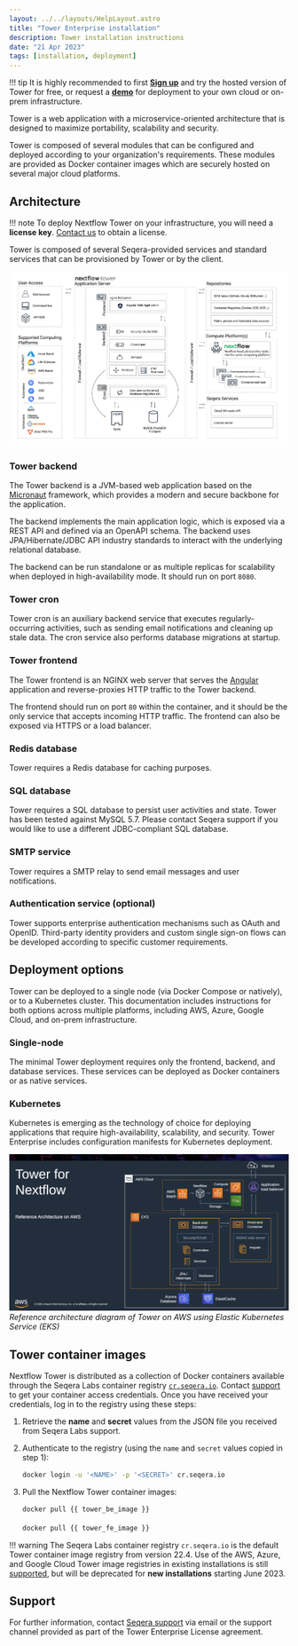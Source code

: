 ```yaml
---
layout: ../../layouts/HelpLayout.astro
title: "Tower Enterprise installation"
description: Tower installation instructions
date: "21 Apr 2023"
tags: [installation, deployment]
---
```


<!-- prettier-ignore -->
!!! tip
    It is highly recommended to first [**Sign up**](https://tower.nf) and try the hosted version of Tower for free, or request a [**demo**](https://cloud.tower.nf/demo/) for deployment to your own cloud or on-prem infrastructure.

Tower is a web application with a microservice-oriented architecture that is designed to maximize portability, scalability and security.

Tower is composed of several modules that can be configured and deployed according to your organization's requirements. These modules are provided as Docker container images which are securely hosted on several major cloud platforms.

## Architecture

<!-- prettier-ignore -->
!!! note
    To deploy Nextflow Tower on your infrastructure, you will need a **license key**. [Contact us](mailto:sales@seqera.io) to obtain a license.

Tower is composed of several Seqera-provided services and standard services that can be provisioned by Tower or by the client.

![Tower Architecture Diagram](_images/tower_reference_architecture.png)

### Tower backend

The Tower backend is a JVM-based web application based on the [Micronaut](https://micronaut.io/) framework, which provides a modern and secure backbone for the application.

The backend implements the main application logic, which is exposed via a REST API and defined via an OpenAPI schema. The backend uses JPA/Hibernate/JDBC API industry standards to interact with the underlying relational database.

The backend can be run standalone or as multiple replicas for scalability when deployed in high-availability mode. It should run on port `8080`.

### Tower cron

Tower cron is an auxiliary backend service that executes regularly-occurring activities, such as sending email notifications and cleaning up stale data. The cron service also performs database migrations at startup.

### Tower frontend

The Tower frontend is an NGINX web server that serves the [Angular](https://angular.io/) application and reverse-proxies HTTP traffic to the Tower backend.

The frontend should run on port `80` within the container, and it should be the only service that accepts incoming HTTP traffic. The frontend can also be exposed via HTTPS or a load balancer.

### Redis database

Tower requires a Redis database for caching purposes.

### SQL database

Tower requires a SQL database to persist user activities and state. Tower has been tested against MySQL 5.7. Please contact Seqera support if you would like to use a different JDBC-compliant SQL database.

### SMTP service

Tower requires a SMTP relay to send email messages and user notifications.

### Authentication service (optional)

Tower supports enterprise authentication mechanisms such as OAuth and OpenID. Third-party identity providers and custom single sign-on flows can be developed according to specific customer requirements.

## Deployment options

Tower can be deployed to a single node (via Docker Compose or natively), or to a Kubernetes cluster. This documentation includes instructions for both options across multiple platforms, including AWS, Azure, Google Cloud, and on-prem infrastructure.

### Single-node

The minimal Tower deployment requires only the frontend, backend, and database services. These services can be deployed as Docker containers or as native services.

### Kubernetes

Kubernetes is emerging as the technology of choice for deploying applications that require high-availability, scalability, and security. Tower Enterprise includes configuration manifests for Kubernetes deployment.

![](_images/tower_reference_architecture_aws.png)
*Reference architecture diagram of Tower on AWS using Elastic Kubernetes Service (EKS)*

## Tower container images

Nextflow Tower is distributed as a collection of Docker containers available through the Seqera Labs
container registry [`cr.seqera.io`](https://cr.seqera.io). Contact [support](https://support.seqera.io) to get your container access credentials. Once you have received your credentials, log in to the registry using these steps:

1. Retrieve the **name** and **secret** values from the JSON file you received from Seqera Labs support.

2. Authenticate to the registry (using the `name` and `secret` values copied in step 1):

    ```bash
    docker login -u '<NAME>' -p '<SECRET>' cr.seqera.io
    ```

3. Pull the Nextflow Tower container images:

    ```bash
    docker pull {{ tower_be_image }}

    docker pull {{ tower_fe_image }}
    ```

<!-- prettier-ignore -->
!!! warning
    The Seqera Labs container registry `cr.seqera.io` is the default Tower container image registry from version 22.4. Use of the AWS, Azure, and Google Cloud Tower image registries in existing installations is still [supported](./advanced-topics/tower-container-images.md), but will be deprecated for **new installations** starting June 2023.

## Support

For further information, contact [Seqera support](mailto:support@seqera.io) via email or the support channel provided as part of the Tower Enterprise License agreement.
